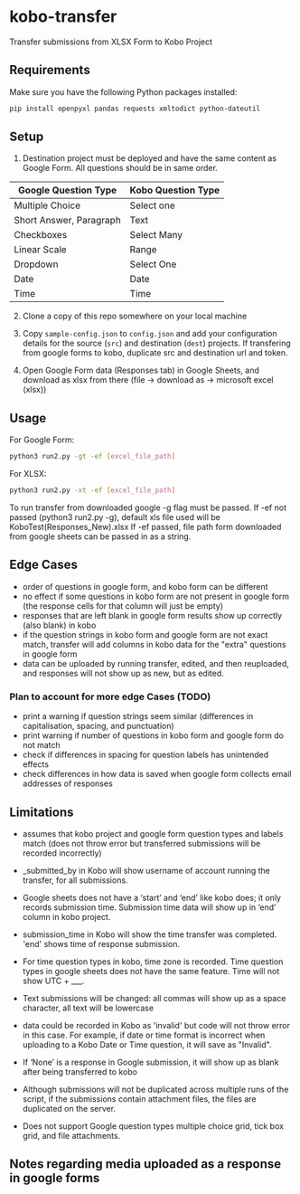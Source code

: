 # kobo-transfer

Transfer submissions from XLSX Form to Kobo Project

## Requirements

Make sure you have the following Python packages installed:

```bash
pip install openpyxl pandas requests xmltodict python-dateutil
```

## Setup

1. Destination project must be deployed and have the same content as Google Form. All questions should be in same order. 


|Google Question Type | Kobo Question Type |
| -------- | -------- |
| Multiple Choice | Select one |
| Short Answer, Paragraph |Text|
| Checkboxes | Select Many|
| Linear Scale | Range |
| Dropdown | Select One|
| Date | Date |
| Time | Time |


2. Clone a copy of this repo somewhere on your local machine

3. Copy `sample-config.json` to `config.json` and add your configuration details
   for the source (`src`) and destination (`dest`) projects. If transfering from google forms to kobo, duplicate src and destination url and token.

4. Open Google Form data (Responses tab) in Google Sheets, and download as xlsx from there (file → download as → microsoft excel (xlsx))

## Usage

For Google Form:
```bash
python3 run2.py -gt -ef [excel_file_path]
```
For XLSX: 
```bash
python3 run2.py -xt -ef [excel_file_path]
```

To run transfer from downloaded google -g flag must be passed.
If -ef not passed (python3 run2.py -g), default xls file used will be KoboTest(Responses_New).xlsx
If -ef passed, file path form downloaded from google sheets can be passed in as a string. 

## Edge Cases
- order of questions in google form, and kobo form can be different
- no effect if some questions in kobo form are not present in google form (the response cells for that column will just be empty)
- responses that are left blank in google form results show up correctly (also blank) in kobo
- if the question strings in kobo form and google form are not exact match, transfer will add columns in kobo data for the "extra" questions in google form
- data can be uploaded by running transfer, edited, and then reuploaded, and responses will not show up as new, but as edited. 
  
### Plan to account for more edge Cases (TODO)
- print a warning if question strings seem similar (differences in capitalisation, spacing, and punctuation)
- print warning if number of questions in kobo form and google form do not match
- check if differences in spacing for question labels has unintended effects
- check differences in how data is saved when google form collects email addresses of responses
  
## Limitations
- assumes that kobo project and google form question types and labels match (does not throw error but transferred submissions will be recorded incorrectly)
- _submitted_by in Kobo will show username of account running the transfer, for all submissions.
- Google sheets does not have a ‘start’ and ‘end’ like kobo does; it only records submission time. Submission time data will show up in ‘end’ column in kobo project.
- submission_time in Kobo will show the time transfer was completed. 'end' shows time of response submission.
- For time question types in kobo, time zone is recorded. Time question types in google sheets does not have the same feature. Time will not show UTC + ___. 
- Text submissions will be changed: all commas will show up as a space character, all text will be lowercase

- data could be recorded in Kobo as 'invalid' but code will not throw error in this case. For example, if date or time format is incorrect when uploading to a Kobo Date or Time question, it will save as "Invalid". 
- If ‘None’ is a response in Google submission, it will show up as blank after being transferred to kobo
  
- Although submissions will not be duplicated across multiple runs of the
  script, if the submissions contain attachment files, the files are duplicated
  on the server.

- Does not support Google question types multiple choice grid, tick box grid, and file attachments.

 ## Notes regarding media uploaded as a response in google forms
 


